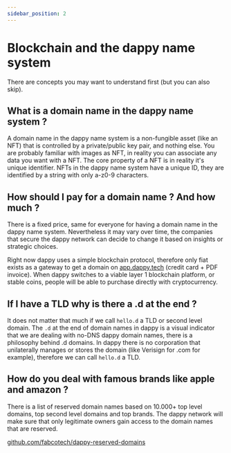 ```yaml
---
sidebar_position: 2
---
```


# Blockchain and the dappy name system

There are concepts you may want to understand first (but you can also skip).

## What is a domain name in the dappy name system ?

A domain name in the dappy name system is a non-fungible asset (like an NFT) that is controlled by a private/public key pair, and nothing else. You are probably familiar with images as NFT, in reality you can associate any data you want with a NFT. The core property of a NFT is in reality it's unique identifier. NFTs in the dappy name system have a unique ID, they are identified by a string with only a-z0-9 characters.

## How should I pay for a domain name ? And how much ?

There is a fixed price, same for everyone for having a domain name in the dappy name system. Nevertheless it may vary over time, the companies that secure the dappy network can decide to change it based on insights or strategic choices.

Right now dappy uses a simple blockchain protocol, therefore only fiat exists as a gateway to get a domain on [app.dappy.tech](https://app.dappy.tech/checkout) (credit card + PDF invoice). When dappy switches to a viable layer 1 blockchain platform, or stable coins, people will be able to purchase directly with cryptocurrency. 

## If I have a TLD why is there a .d at the end ?

It does not matter that much if we call `hello.d` a TLD or second level domain. The `.d` at the end of domain names in dappy is a visual indicator that we are dealing with no-DNS dappy domain names, there is a philosophy behind .d domains. In dappy there is no corporation that unilaterally manages or stores the domain (like Verisign for .com for example), therefore we can call `hello.d` a TLD.

## How do you deal with famous brands like apple and amazon ?

There is a list of reserved domain names based on 10.000+ top level domains, top second level domains and top brands. The dappy network will make sure that only legitimate owners gain access to the domain names that are reserved.

[github.com/fabcotech/dappy-reserved-domains](https://github.com/fabcotech/dappy-reserved-domains)
